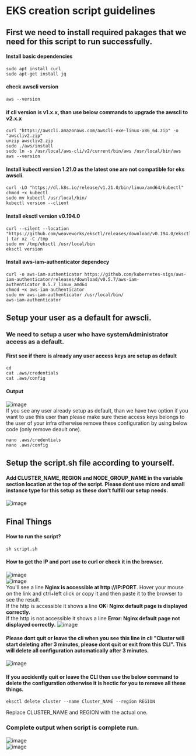 # EKS creation script guidelines
## First we need to install required pakages that we need for this script to run successfully.
#### Install basic dependencies
```
sudo apt install curl
sudo apt-get install jq
```
#### check awscli version
```
aws --version
```

#### if cli version is v1.x.x, than use below commands to upgrade the awscli to v2.x.x
```
curl "https://awscli.amazonaws.com/awscli-exe-linux-x86_64.zip" -o "awscliv2.zip"
unzip awscliv2.zip
sudo ./aws/install
sudo ln -s /usr/local/aws-cli/v2/current/bin/aws /usr/local/bin/aws
aws --version
```
#### Install kubectl version 1.21.0 as the latest one are not compatible for eks awscli.
```
curl -LO "https://dl.k8s.io/release/v1.21.0/bin/linux/amd64/kubectl"
chmod +x kubectl
sudo mv kubectl /usr/local/bin/
kubectl version --client
```
#### Install eksctl version v0.194.0
```
curl --silent --location "https://github.com/weaveworks/eksctl/releases/download/v0.194.0/eksctl_Linux_amd64.tar.gz" | tar xz -C /tmp
sudo mv /tmp/eksctl /usr/local/bin
eksctl version
```
#### Install aws-iam-authenticator dependecy
```
curl -o aws-iam-authenticator https://github.com/kubernetes-sigs/aws-iam-authenticator/releases/download/v0.5.7/aws-iam-authenticator_0.5.7_linux_amd64
chmod +x aws-iam-authenticator
sudo mv aws-iam-authenticator /usr/local/bin/
aws-iam-authenticator
```
## Setup your user as a default for awscli.
### We need to setup a user who have systemAdministrator access as a default. 
#### First see if there is already any user access keys are setup as default
```
cd
cat .aws/credentials
cat .aws/config
```
#### Output
![image](https://github.com/user-attachments/assets/ebe6a452-3846-4c67-a474-392bd5ba9888)   
If you see any user already setup as default, than we have two option if you want to use this user than please make sure these access keys belongs to the user of your infra otherwise remove these configuration by using below code (only remove deault one).
```
nano .aws/credentials
nano .aws/config
```
## Setup the script.sh file according to yourself.
#### Add CLUSTER_NAME, REGION and NODE_GROUP_NAME in the variable section location at the top of the script. Please dont use micro and small instance type for this setup as these don't fulfill our setup needs.
![image](https://github.com/user-attachments/assets/5f65c903-bb3e-48e4-88b3-a58370aa481f)

## Final Things
#### How to run the script?
```
sh script.sh
```
#### How to get the IP and port use to curl or check it in the browser.
![image](https://github.com/user-attachments/assets/9978e8d5-96ee-40f2-bd3a-d8a12993612a)  
![image](https://github.com/user-attachments/assets/1a38ee8c-50af-4fd8-8805-a2b505134492)  
You'll see a line **Nginx is accessible at http://IP:PORT**. Hover your mouse on the link and ctrl+left click or copy it and then paste it to the browser to see the result.  
If the http is accessible it shows a line **OK: Nginx default page is displayed correctly.**  
If the http is not accessible it shows a line **Error: Nginx default page not displayed correctly.**
![image](https://github.com/user-attachments/assets/917906d3-d7b0-4d8b-9d46-2288f7d1ea74)  
#### Please dont quit or leave the cli when you see this line in cli "Cluster will start deleting after 3 minutes, please dont quit or exit from this CLI". This will delete all configuration automatically after 3 minutes.  
![image](https://github.com/user-attachments/assets/8a617d1d-886d-41bf-95a5-ad3a375fbd58)
#### If you accidently quit or leave the CLI then use the below command to delete the configuration otherwise it is hectic for you to remove all these things.
```
eksctl delete cluster --name Cluster_NAME --region REGION
```
Replace CLUSTER_NAME and REGION with the actual one.

### Complete output when script is complete run.
![image](https://github.com/user-attachments/assets/7acb0c51-2e10-476d-a4a7-509acb5194e2)  
![image](https://github.com/user-attachments/assets/d437b867-c859-4005-a00a-8c5f9d464b74)  






